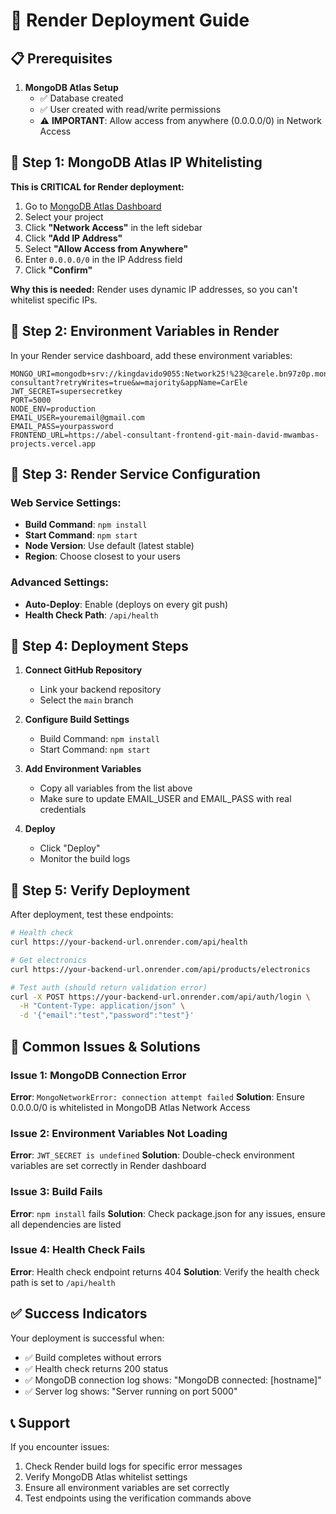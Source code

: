 # 🚀 Render Deployment Guide

## 📋 **Prerequisites**

1. **MongoDB Atlas Setup**
   - ✅ Database created
   - ✅ User created with read/write permissions
   - ⚠️ **IMPORTANT**: Allow access from anywhere (0.0.0.0/0) in Network Access

## 🔧 **Step 1: MongoDB Atlas IP Whitelisting**

**This is CRITICAL for Render deployment:**

1. Go to [MongoDB Atlas Dashboard](https://cloud.mongodb.com/)
2. Select your project
3. Click **"Network Access"** in the left sidebar
4. Click **"Add IP Address"**
5. Select **"Allow Access from Anywhere"**
6. Enter `0.0.0.0/0` in the IP Address field
7. Click **"Confirm"**

**Why this is needed:** Render uses dynamic IP addresses, so you can't whitelist specific IPs.

## 🔧 **Step 2: Environment Variables in Render**

In your Render service dashboard, add these environment variables:

```env
MONGO_URI=mongodb+srv://kingdavido9055:Network25!%23@carele.bn97z0p.mongodb.net/abel-consultant?retryWrites=true&w=majority&appName=CarEle
JWT_SECRET=supersecretkey
PORT=5000
NODE_ENV=production
EMAIL_USER=youremail@gmail.com
EMAIL_PASS=yourpassword
FRONTEND_URL=https://abel-consultant-frontend-git-main-david-mwambas-projects.vercel.app
```

## 🔧 **Step 3: Render Service Configuration**

### **Web Service Settings:**
- **Build Command**: `npm install`
- **Start Command**: `npm start`
- **Node Version**: Use default (latest stable)
- **Region**: Choose closest to your users

### **Advanced Settings:**
- **Auto-Deploy**: Enable (deploys on every git push)
- **Health Check Path**: `/api/health`

## 🔧 **Step 4: Deployment Steps**

1. **Connect GitHub Repository**
   - Link your backend repository
   - Select the `main` branch

2. **Configure Build Settings**
   - Build Command: `npm install`
   - Start Command: `npm start`

3. **Add Environment Variables**
   - Copy all variables from the list above
   - Make sure to update EMAIL_USER and EMAIL_PASS with real credentials

4. **Deploy**
   - Click "Deploy"
   - Monitor the build logs

## 🔧 **Step 5: Verify Deployment**

After deployment, test these endpoints:

```bash
# Health check
curl https://your-backend-url.onrender.com/api/health

# Get electronics
curl https://your-backend-url.onrender.com/api/products/electronics

# Test auth (should return validation error)
curl -X POST https://your-backend-url.onrender.com/api/auth/login \
  -H "Content-Type: application/json" \
  -d '{"email":"test","password":"test"}'
```

## 🚨 **Common Issues & Solutions**

### **Issue 1: MongoDB Connection Error**
**Error**: `MongoNetworkError: connection attempt failed`
**Solution**: Ensure 0.0.0.0/0 is whitelisted in MongoDB Atlas Network Access

### **Issue 2: Environment Variables Not Loading**
**Error**: `JWT_SECRET is undefined`
**Solution**: Double-check environment variables are set correctly in Render dashboard

### **Issue 3: Build Fails**
**Error**: `npm install` fails
**Solution**: Check package.json for any issues, ensure all dependencies are listed

### **Issue 4: Health Check Fails**
**Error**: Health check endpoint returns 404
**Solution**: Verify the health check path is set to `/api/health`

## ✅ **Success Indicators**

Your deployment is successful when:
- ✅ Build completes without errors
- ✅ Health check returns 200 status
- ✅ MongoDB connection log shows: "MongoDB connected: [hostname]"
- ✅ Server log shows: "Server running on port 5000"

## 📞 **Support**

If you encounter issues:
1. Check Render build logs for specific error messages
2. Verify MongoDB Atlas whitelist settings
3. Ensure all environment variables are set correctly
4. Test endpoints using the verification commands above
